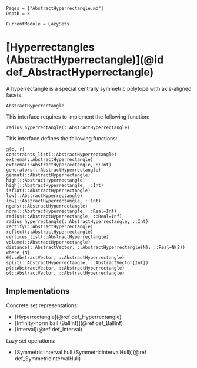```@contents
Pages = ["AbstractHyperrectangle.md"]
Depth = 3
```

```@meta
CurrentModule = LazySets
```

# [Hyperrectangles (AbstractHyperrectangle)](@id def_AbstractHyperrectangle)

A hyperrectangle is a special centrally symmetric polytope with axis-aligned
facets.

```@docs
AbstractHyperrectangle
```

This interface requires to implement the following function:

```@docs
radius_hyperrectangle(::AbstractHyperrectangle)
```

This interface defines the following functions:

```@docs
□(c, r)
constraints_list(::AbstractHyperrectangle)
extrema(::AbstractHyperrectangle)
extrema(::AbstractHyperrectangle, ::Int)
generators(::AbstractHyperrectangle)
genmat(::AbstractHyperrectangle)
high(::AbstractHyperrectangle)
high(::AbstractHyperrectangle, ::Int)
isflat(::AbstractHyperrectangle)
low(::AbstractHyperrectangle)
low(::AbstractHyperrectangle, ::Int)
ngens(::AbstractHyperrectangle)
norm(::AbstractHyperrectangle, ::Real=Inf)
radius(::AbstractHyperrectangle, ::Real=Inf)
radius_hyperrectangle(::AbstractHyperrectangle, ::Int)
rectify(::AbstractHyperrectangle)
reflect(::AbstractHyperrectangle)
vertices_list(::AbstractHyperrectangle)
volume(::AbstractHyperrectangle)
distance(::AbstractVector, ::AbstractHyperrectangle{N}; ::Real=N(2)) where {N}
∈(::AbstractVector, ::AbstractHyperrectangle)
split(::AbstractHyperrectangle, ::AbstractVector{Int})
ρ(::AbstractVector, ::AbstractHyperrectangle)
σ(::AbstractVector, ::AbstractHyperrectangle)
```

## Implementations

Concrete set representations:

* [Hyperrectangle](@ref def_Hyperrectangle)
* [Infinity-norm ball (BallInf)](@ref def_BallInf)
* [Interval](@ref def_Interval)

Lazy set operations:

* [Symmetric interval hull (SymmetricIntervalHull)](@ref def_SymmetricIntervalHull)

